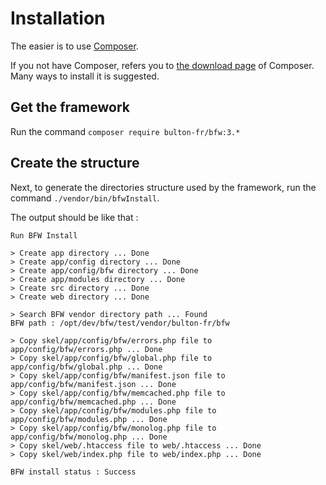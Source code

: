 # Installation

The easier is to use [Composer](https://getcomposer.org/).

If you not have Composer, refers you to [the download page](https://getcomposer.org/download/) of Composer.
Many ways to install it is suggested.

## Get the framework

Run the command `composer require bulton-fr/bfw:3.*`

## Create the structure

Next, to generate the directories structure used by the framework, run the command `./vendor/bin/bfwInstall`.

The output should be like that :
```
Run BFW Install

> Create app directory ... Done
> Create app/config directory ... Done
> Create app/config/bfw directory ... Done
> Create app/modules directory ... Done
> Create src directory ... Done
> Create web directory ... Done

> Search BFW vendor directory path ... Found
BFW path : /opt/dev/bfw/test/vendor/bulton-fr/bfw

> Copy skel/app/config/bfw/errors.php file to app/config/bfw/errors.php ... Done
> Copy skel/app/config/bfw/global.php file to app/config/bfw/global.php ... Done
> Copy skel/app/config/bfw/manifest.json file to app/config/bfw/manifest.json ... Done
> Copy skel/app/config/bfw/memcached.php file to app/config/bfw/memcached.php ... Done
> Copy skel/app/config/bfw/modules.php file to app/config/bfw/modules.php ... Done
> Copy skel/app/config/bfw/monolog.php file to app/config/bfw/monolog.php ... Done
> Copy skel/web/.htaccess file to web/.htaccess ... Done
> Copy skel/web/index.php file to web/index.php ... Done

BFW install status : Success
```
